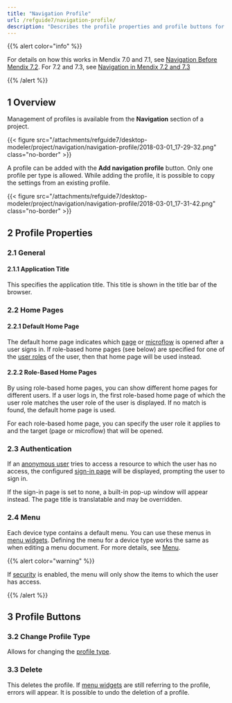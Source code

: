 ```yaml
---
title: "Navigation Profile"
url: /refguide7/navigation-profile/
description: "Describes the profile properties and profile buttons for Mendix 7.4 and above."
---
```


{{% alert color="info" %}}

For details on how this works in Mendix 7.0 and 7.1, see [Navigation Before Mendix 7.2](/refguide7/navigation-before-72/). For 7.2 and 7.3, see [Navigation in Mendix 7.2 and 7.3](/refguide7/navigation-in-72-and-73/)

{{% /alert %}}

## 1 Overview

Management of profiles is available from the **Navigation** section of a project.

{{< figure src="/attachments/refguide7/desktop-modeler/project/navigation/navigation-profile/2018-03-01_17-29-32.png" class="no-border" >}}

A profile can be added with the **Add navigation profile** button. Only one profile per type is allowed. While adding the profile, it is possible to copy the settings from an existing profile.

{{< figure src="/attachments/refguide7/desktop-modeler/project/navigation/navigation-profile/2018-03-01_17-31-42.png" class="no-border" >}}

## 2 Profile Properties

### 2.1 General

#### 2.1.1 Application Title

This specifies the application title. This title is shown in the title bar of the browser.

### 2.2 Home Pages

#### 2.2.1 Default Home Page

The default home page indicates which [page](/refguide7/page/) or [microflow](/refguide7/microflow/) is opened after a user signs in. If role-based home pages (see below) are specified for one of the [user roles](/refguide7/user-roles/) of the user, then that home page will be used instead.

#### 2.2.2 Role-Based Home Pages

By using role-based home pages, you can show different home pages for different users. If a user logs in, the first role-based home page of which the user role matches the user role of the user is displayed. If no match is found, the default home page is used.

For each role-based home page, you can specify the user role it applies to and the target (page or microflow) that will be opened.

### 2.3 Authentication

If an [anonymous user](/refguide7/anonymous-users/) tries to access a resource to which the user has no access, the configured [sign-in page](/refguide7/authentication-widgets/) will be displayed, prompting the user to sign in.

If the sign-in page is set to none, a built-in pop-up window will appear instead. The page title is translatable and may be overridden.

### 2.4 Menu

Each device type contains a default menu. You can use these menus in [menu widgets](/refguide7/menu-widgets/). Defining the menu for a device type works the same as when editing a menu document. For more details, see [Menu](/refguide7/menu/).

{{% alert color="warning" %}}

If [security](/refguide7/project-security/) is enabled, the menu will only show the items to which the user has access.

{{% /alert %}}

## 3 Profile Buttons

### 3.2 Change Profile Type

Allows for changing the [profile type](/refguide7/navigation/).

### 3.3 Delete

This deletes the profile. If [menu widgets](/refguide7/menu-widgets/) are still referring to the profile, errors will appear. It is possible to undo the deletion of a profile.
